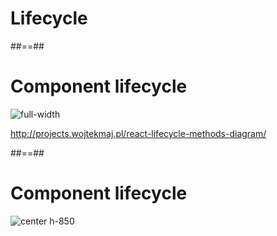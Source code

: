 <!-- .slide: class="transition" -->

# Lifecycle

##==##

# Component lifecycle

![full-width](./assets/images/component-lifecycle-01.png)

http://projects.wojtekmaj.pl/react-lifecycle-methods-diagram/

##==##

# Component lifecycle

![center h-850](./assets/images/component-lifecycle-02.png)
